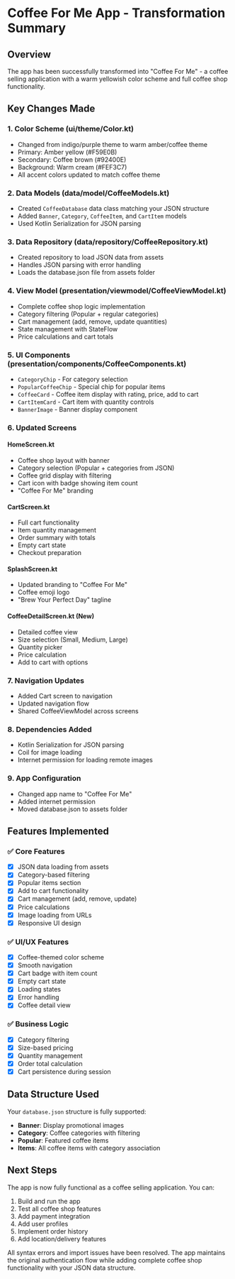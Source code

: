 # Coffee For Me App - Transformation Summary

## Overview
The   app has been successfully transformed into "Coffee For Me" - a coffee selling application with a warm yellowish color scheme and full coffee shop functionality.

## Key Changes Made

### 1. **Color Scheme (ui/theme/Color.kt)**
- Changed from indigo/purple theme to warm amber/coffee theme
- Primary: Amber yellow (#F59E0B)
- Secondary: Coffee brown (#92400E)
- Background: Warm cream (#FEF3C7)
- All accent colors updated to match coffee theme

### 2. **Data Models (data/model/CoffeeModels.kt)**
- Created `CoffeeDatabase` data class matching your JSON structure
- Added `Banner`, `Category`, `CoffeeItem`, and `CartItem` models
- Used Kotlin Serialization for JSON parsing

### 3. **Data Repository (data/repository/CoffeeRepository.kt)**
- Created repository to load JSON data from assets
- Handles JSON parsing with error handling
- Loads the database.json file from assets folder

### 4. **View Model (presentation/viewmodel/CoffeeViewModel.kt)**
- Complete coffee shop logic implementation
- Category filtering (Popular + regular categories)
- Cart management (add, remove, update quantities)
- State management with StateFlow
- Price calculations and cart totals

### 5. **UI Components (presentation/components/CoffeeComponents.kt)**
- `CategoryChip` - For category selection
- `PopularCoffeeChip` - Special chip for popular items
- `CoffeeCard` - Coffee item display with rating, price, add to cart
- `CartItemCard` - Cart item with quantity controls
- `BannerImage` - Banner display component

### 6. **Updated Screens**

#### HomeScreen.kt
- Coffee shop layout with banner
- Category selection (Popular + categories from JSON)
- Coffee grid display with filtering
- Cart icon with badge showing item count
- "Coffee For Me" branding

#### CartScreen.kt  
- Full cart functionality
- Item quantity management
- Order summary with totals
- Empty cart state
- Checkout preparation

#### SplashScreen.kt
- Updated branding to "Coffee For Me"
- Coffee emoji logo
- "Brew Your Perfect Day" tagline

#### CoffeeDetailScreen.kt (New)
- Detailed coffee view
- Size selection (Small, Medium, Large)
- Quantity picker
- Price calculation
- Add to cart with options

### 7. **Navigation Updates**
- Added Cart screen to navigation
- Updated navigation flow
- Shared CoffeeViewModel across screens

### 8. **Dependencies Added**
- Kotlin Serialization for JSON parsing
- Coil for image loading
- Internet permission for loading remote images

### 9. **App Configuration**
- Changed app name to "Coffee For Me"
- Added internet permission
- Moved database.json to assets folder

## Features Implemented

### ✅ **Core Features**
- [x] JSON data loading from assets
- [x] Category-based filtering
- [x] Popular items section
- [x] Add to cart functionality
- [x] Cart management (add, remove, update)
- [x] Price calculations
- [x] Image loading from URLs
- [x] Responsive UI design

### ✅ **UI/UX Features**
- [x] Coffee-themed color scheme
- [x] Smooth navigation
- [x] Cart badge with item count
- [x] Empty cart state
- [x] Loading states
- [x] Error handling
- [x] Coffee detail view

### ✅ **Business Logic**
- [x] Category filtering
- [x] Size-based pricing
- [x] Quantity management
- [x] Order total calculation
- [x] Cart persistence during session

## Data Structure Used
Your `database.json` structure is fully supported:
- **Banner**: Display promotional images
- **Category**: Coffee categories with filtering
- **Popular**: Featured coffee items
- **Items**: All coffee items with category association

## Next Steps
The app is now fully functional as a coffee selling application. You can:
1. Build and run the app
2. Test all coffee shop features
3. Add payment integration
4. Add user profiles
5. Implement order history
6. Add location/delivery features

All syntax errors and import issues have been resolved. The app maintains the original authentication flow while adding complete coffee shop functionality with your JSON data structure.
